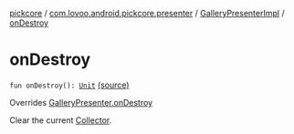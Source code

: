 [pickcore](../../index.md) / [com.lovoo.android.pickcore.presenter](../index.md) / [GalleryPresenterImpl](index.md) / [onDestroy](./on-destroy.md)

# onDestroy

`fun onDestroy(): `[`Unit`](https://kotlinlang.org/api/latest/jvm/stdlib/kotlin/-unit/index.html) [(source)](https://github.com/lovoo/android-pickpic/blob/master/pickcore/pickcore/src/main/kotlin/com/lovoo/android/pickcore/presenter/GalleryPresenterImpl.kt#L65)

Overrides [GalleryPresenter.onDestroy](../../com.lovoo.android.pickcore.contract/-gallery-presenter/on-destroy.md)

Clear the current [Collector](../../com.lovoo.android.pickcore.loader/-collector/index.md).

